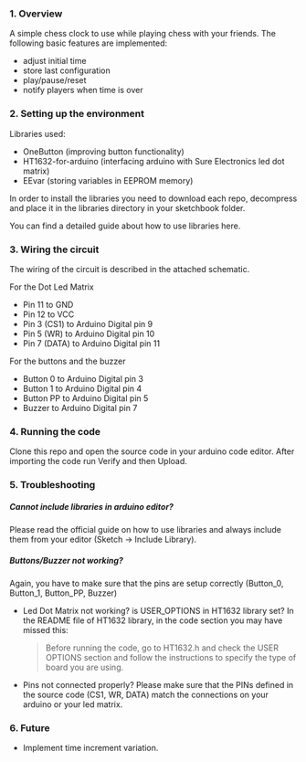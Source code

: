 ### 1. Overview

A simple chess clock to use while playing chess with your friends.
The following basic features are implemented:

- adjust initial time
- store last configuration
- play/pause/reset
- notify players when time is over

### 2. Setting up the environment

Libraries used:

- OneButton (improving button functionality)
- HT1632-for-arduino (interfacing arduino with Sure Electronics led dot matrix)
- EEvar (storing variables in EEPROM memory)

In order to install the libraries you need to download each repo, decompress and place it in the libraries directory in your sketchbook folder.

You can find a detailed guide about how to use libraries here.

### 3. Wiring the circuit

The wiring of the circuit is described in the attached schematic.

For the Dot Led Matrix

- Pin 11 to GND
- Pin 12 to VCC
- Pin 3 (CS1) to Arduino Digital pin 9
- Pin 5 (WR) to Arduino Digital pin 10
- Pin 7 (DATA) to Arduino Digital pin 11

For the buttons and the buzzer

- Button 0 to Arduino Digital pin 3
- Button 1 to Arduino Digital pin 4
- Button PP to Arduino Digital pin 5
- Buzzer to Arduino Digital pin 7

### 4. Running the code

Clone this repo and open the source code in your arduino code editor. After importing the code run Verify and then Upload.

### 5. Troubleshooting

##### Cannot include libraries in arduino editor?

Please read the official guide on how to use libraries and always include them from your editor (Sketch -> Include Library).

##### Buttons/Buzzer not working?

Again, you have to make sure that the pins are setup correctly (Button_0, Button_1, Button_PP, Buzzer)

- Led Dot Matrix not working?
  is USER_OPTIONS in HT1632 library set?
  In the README file of HT1632 library, in the code section you may have missed this:

  > Before running the code, go to HT1632.h and check the USER OPTIONS section and follow the instructions to specify the type of board you are using.

- Pins not connected properly?
  Please make sure that the PINs defined in the source code (CS1, WR, DATA) match the connections on your arduino or your led matrix.

### 6. Future

- Implement time increment variation.
